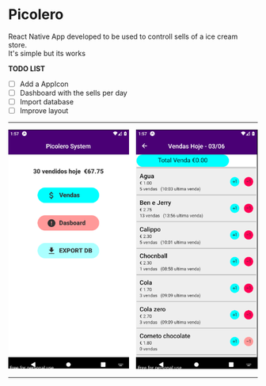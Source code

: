 # Picolero

React Native App developed to be used to controll sells of a ice cream store.\
It's simple but its works

**TODO LIST**

- [ ] Add a AppIcon
- [ ] Dashboard with the sells per day
- [ ] Import database
- [ ] Improve layout

---

![Screen Shot](screenShot.png?raw=true "Title")

---
